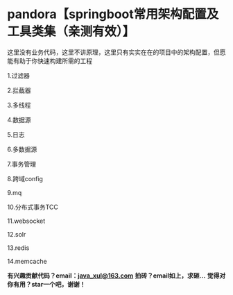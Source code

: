 # pandora【springboot常用架构配置及工具类集（亲测有效）】
这里没有业务代码，这里不讲原理，这里只有实实在在的项目中的架构配置，但愿能有助于你快速构建所需的工程

1.过滤器

2.拦截器

3.多线程

4.数据源

5.日志

6.多数据源

7.事务管理

8.跨域config

9.mq

10.分布式事务TCC

11.websocket

12.solr

13.redis

14.memcache

**有兴趣贡献代码？email：java_xul@163.com**
**拍砖？email如上，求砸...** 
**觉得对你有用？star一个吧，谢谢！**